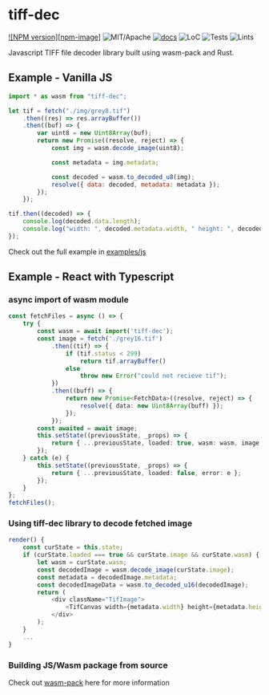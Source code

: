 # tiff-dec

[![NPM version][npm-image]][cl] ![MIT/Apache][li] [![docs][di]][dl] ![LoC][lo] ![Tests][btl] ![Lints][bll]

[cl]: https://www.npmjs.com/package/image-js

[li]: https://img.shields.io/crates/l/specs.svg?maxAge=2592000

[di]: https://schweeble.github.io/tiff-dec/badge.svg
[dl]: https://schweeble.github.io/tiff-dec/

[lo]: https://tokei.rs/b1/github/Schweeble/tiff-dec?category=code

[btl]: https://schweeble.github.io/tiff-dec/workflows/unit-tests/badge.svg
[bll]: https://schweeble.github.io/tiff-dec/workflows/lints/badge.svg


Javascript TIFF file decoder library built using wasm-pack and Rust.

## Example - Vanilla JS

```javascript
import * as wasm from "tiff-dec";

let tif = fetch("./img/grey8.tif")
    .then((res) => res.arrayBuffer())
    .then((buf) => {
        var uint8 = new Uint8Array(buf);
        return new Promise((resolve, reject) => {
            const img = wasm.decode_image(uint8);

            const metadata = img.metadata;

            const decoded = wasm.to_decoded_u8(img);
            resolve({ data: decoded, metadata: metadata });
        });
    });

tif.then((decoded) => {
    console.log(decoded.data.length);
    console.log("width: ", decoded.metadata.width, " height: ", decoded.metadata.height);
});
```

Check out the full example in [examples/js](https://github.com/Schweeble/tiff-dec/tree/main/examples/js)


## Example - React with Typescript

### async import of wasm module
```typescript
const fetchFiles = async () => {
    try {
        const wasm = await import('tiff-dec');
        const image = fetch('./grey16.tif')
            .then((tif) => {
                if (tif.status < 299)
                    return tif.arrayBuffer()
                else
                    throw new Error("could not recieve tif");
            })
            .then((buff) => {
                return new Promise<FetchData>((resolve, reject) => {
                    resolve({ data: new Uint8Array(buff) });
                });
            });
        const awaited = await image;
        this.setState((previousState, _props) => {
            return { ...previousState, loaded: true, wasm: wasm, image: awaited.data, error: undefined };
        });
    } catch (e) {
        this.setState((previousState, _props) => {
            return { ...previousState, loaded: false, error: e };
        });
    }
};
fetchFiles();
```

### Using tiff-dec library to decode fetched image
```typescript
render() {
    const curState = this.state;
    if (curState.loaded === true && curState.image && curState.wasm) {
        let wasm = curState.wasm;
        const decodedImage = wasm.decode_image(curState.image);
        const metadata = decodedImage.metadata;
        const decodedImageData = wasm.to_decoded_u16(decodedImage);
        return (
            <div className="TifImage">
                <TifCanvas width={metadata.width} height={metadata.height} image={decodedImageData} />
            </div>
        );
    }
    ...
}
```




### Building JS/Wasm package from source

Check out [wasm-pack](https://github.com/rustwasm/wasm-pack) here for more information
